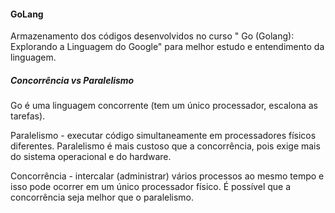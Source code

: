 <h4> GoLang </h4>

Armazenamento dos códigos desenvolvidos no curso " Go (Golang): Explorando a Linguagem do Google" para melhor estudo e entendimento da linguagem.


<h5> Concorrência vs Paralelismo </h5>

Go é uma linguagem concorrente (tem um único processador, escalona as tarefas). 

Paralelismo - executar código simultaneamente em processadores físicos diferentes.
Paralelismo é mais custoso que a concorrência, pois exige mais do sistema operacional e do hardware. 


Concorrência - intercalar (administrar) vários processos ao mesmo tempo e isso pode ocorrer em um único processador físico. É possível que a concorrência seja melhor que o paralelismo.
